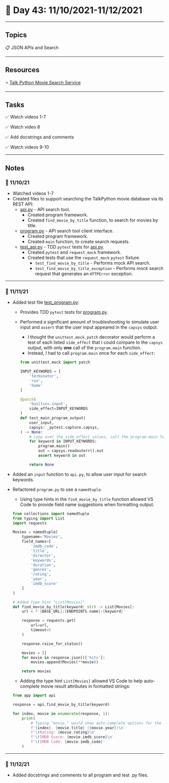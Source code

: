 # :calendar: Day 43: 11/10/2021-11/12/2021

---

## Topics

:clipboard: JSON APIs and Search

---

## Resources

:star: [Talk Python Movie Search Service](https://movieservice.talkpython.fm)

---

## Tasks

:white_check_mark: Watch videos 1-7

:white_check_mark: Watch video 8

:white_check_mark: Add docstrings and comments

:white_check_mark: Watch videos 9-10

---

## Notes

### :notebook: 11/10/21

- Watched videos 1-7
- Created files to support searching the TalkPython movie database via its REST API:
    - [api.py](movie_search/app/api.py) - API search tool.
        - Created program framework.
        - Created `find_movie_by_title` function, to search for movies by title.
    - [program.py](movie_search/program.py) - API search tool client interface.
        - Created program framework.
        - Created `main` function, to create search requests.
    - [test_api.py](movie_search/tests/test_api.py) - TDD `pytest` tests for [api.py](movie_search/app/api.py).
        - Created `pytest` and `request_mock` framework.
        - Created tests that use the `request_mock` `pytest` fixture.
            - `test_find_movie_by_title` - Performs mock API search.
            - `test_find_movie_by_title_exception` - Performs mock search request that generates an `HTTPError` exception.

---

### :notebook: 11/11/21

- Added test file [test_program.py](movie_search/tests/test_program.py):
     - Provides TDD `pytest` tests for [program.py](movie_search/program.py).
     - Performed a significant amount of troubleshooting to simulate user input and `assert` that the user input appeared in the `capsys` output.
        - I thought the `unittest.mock.patch` decorator would perform a test of each listed `side_effect` that I could compare to the `capsys` output, with only **one** call of the `program.main` function.
        - Instead, I had to call `program.main` once for each `side_effect`:

        ```python
        from unittest.mock import patch

        INPUT_KEYWORDS = [
            'terminator',
            'run',
            'home'
        ]

        @patch(
            'builtins.input',
            side_effect=INPUT_KEYWORDS
        )
        def test_main_program_output(
            user_input,
            capsys: _pytest.capture.capsys,
        ) -> None:
            # Loop over the side_effect values, call the program.main function, and search for each side_effect within capsys
            for keyword in INPUT_KEYWORDS:
                program.main()
                out = capsys.readouterr().out
                assert keyword in out

            return None
        ```

- Added an `input` function to `api.py`, to allow user input for search keywords.
- Refactored `program.py` to use a `namedtuple`.
    - Using type hints in the `find_movie_by_title` function allowed VS Code to provide field name suggestions when formatting output.

    ```python
    from collections import namedtuple
    from typing import List
    import requests

    Movies = namedtuple(
        typename='Movies',
        field_names=[
            'imdb_code',
            'title',
            'director',
            'keywords',
            'duration',
            'genres',
            'rating',
            'year',
            'imdb_score'
        ]
    )

    # Added type hint "List[Movies]"
    def find_movie_by_title(keyword: str) -> List[Movies]:
        url = f'{BASE_URL}/{ENDPOINTS.name}/{keyword}'

        response = requests.get(
            url=url,
            timeout=5
        )

        response.raise_for_status()

        movies = []
        for movie in response.json()['hits']:
            movies.append(Movies(**movie))

        return movies
    ```

    - Adding the type hint `List[Movies]` allowed VS Code to help auto-complete movie result attributes in formatted strings:

    ```python
    from app import api

    response = api.find_movie_by_title(keyword)

    for index, movie in enumerate(response, 1):
        print(
            # Typing "movie." would show auto-complete options for the Movie namedtuple object fields (year, rating, etc.)
            f'{index}. {movie.title} ({movie.year})\n'
            f'\tRating: {movie.rating}\n'
            f'\tIMDB Score: {movie.imdb_score}\n'
            f'\tIMDB Code: {movie.imdb_code}'
        )
    ```

---

### :notebook: 11/12/21

- Added docstrings and comments to all program and test .py files.
